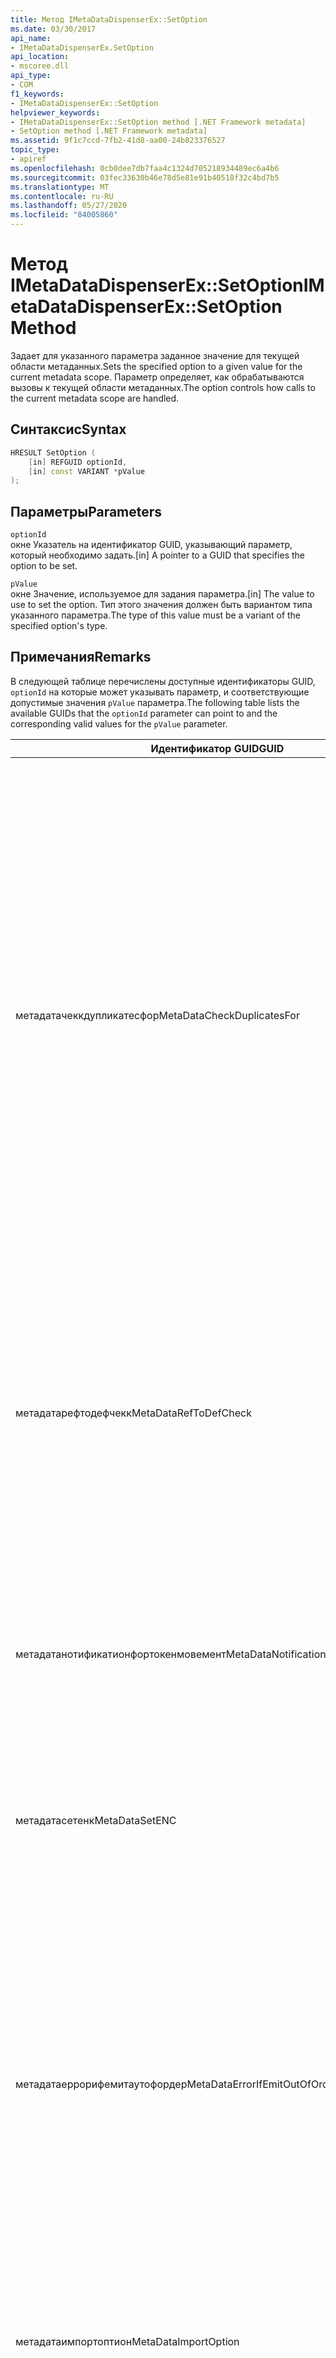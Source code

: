 ```yaml
---
title: Метод IMetaDataDispenserEx::SetOption
ms.date: 03/30/2017
api_name:
- IMetaDataDispenserEx.SetOption
api_location:
- mscoree.dll
api_type:
- COM
f1_keywords:
- IMetaDataDispenserEx::SetOption
helpviewer_keywords:
- IMetaDataDispenserEx::SetOption method [.NET Framework metadata]
- SetOption method [.NET Framework metadata]
ms.assetid: 9f1c7ccd-7fb2-41d8-aa00-24b823376527
topic_type:
- apiref
ms.openlocfilehash: 0cb0dee7db7faa4c1324d705218934489ec6a4b6
ms.sourcegitcommit: 03fec33630b46e78d5e81e91b40518f32c4bd7b5
ms.translationtype: MT
ms.contentlocale: ru-RU
ms.lasthandoff: 05/27/2020
ms.locfileid: "84005860"
---
```

# <a name="imetadatadispenserexsetoption-method"></a><span data-ttu-id="da687-102">Метод IMetaDataDispenserEx::SetOption</span><span class="sxs-lookup"><span data-stu-id="da687-102">IMetaDataDispenserEx::SetOption Method</span></span>
<span data-ttu-id="da687-103">Задает для указанного параметра заданное значение для текущей области метаданных.</span><span class="sxs-lookup"><span data-stu-id="da687-103">Sets the specified option to a given value for the current metadata scope.</span></span> <span data-ttu-id="da687-104">Параметр определяет, как обрабатываются вызовы к текущей области метаданных.</span><span class="sxs-lookup"><span data-stu-id="da687-104">The option controls how calls to the current metadata scope are handled.</span></span>  
  
## <a name="syntax"></a><span data-ttu-id="da687-105">Синтаксис</span><span class="sxs-lookup"><span data-stu-id="da687-105">Syntax</span></span>  
  
```cpp  
HRESULT SetOption (  
    [in] REFGUID optionId,
    [in] const VARIANT *pValue  
);  
```  
  
## <a name="parameters"></a><span data-ttu-id="da687-106">Параметры</span><span class="sxs-lookup"><span data-stu-id="da687-106">Parameters</span></span>  
 `optionId`  
 <span data-ttu-id="da687-107">окне Указатель на идентификатор GUID, указывающий параметр, который необходимо задать.</span><span class="sxs-lookup"><span data-stu-id="da687-107">[in] A pointer to a GUID that specifies the option to be set.</span></span>  
  
 `pValue`  
 <span data-ttu-id="da687-108">окне Значение, используемое для задания параметра.</span><span class="sxs-lookup"><span data-stu-id="da687-108">[in] The value to use to set the option.</span></span> <span data-ttu-id="da687-109">Тип этого значения должен быть вариантом типа указанного параметра.</span><span class="sxs-lookup"><span data-stu-id="da687-109">The type of this value must be a variant of the specified option's type.</span></span>  
  
## <a name="remarks"></a><span data-ttu-id="da687-110">Примечания</span><span class="sxs-lookup"><span data-stu-id="da687-110">Remarks</span></span>  
 <span data-ttu-id="da687-111">В следующей таблице перечислены доступные идентификаторы GUID, `optionId` на которые может указывать параметр, и соответствующие допустимые значения `pValue` параметра.</span><span class="sxs-lookup"><span data-stu-id="da687-111">The following table lists the available GUIDs that the `optionId` parameter can point to and the corresponding valid values for the `pValue` parameter.</span></span>  
  
|<span data-ttu-id="da687-112">Идентификатор GUID</span><span class="sxs-lookup"><span data-stu-id="da687-112">GUID</span></span>|<span data-ttu-id="da687-113">Описание</span><span class="sxs-lookup"><span data-stu-id="da687-113">Description</span></span>|<span data-ttu-id="da687-114">`pValue`Параметр</span><span class="sxs-lookup"><span data-stu-id="da687-114">`pValue` Parameter</span></span>|  
|----------|-----------------|------------------------|  
|<span data-ttu-id="da687-115">метадатачеккдупликатесфор</span><span class="sxs-lookup"><span data-stu-id="da687-115">MetaDataCheckDuplicatesFor</span></span>|<span data-ttu-id="da687-116">Определяет, какие элементы проверяются на наличие дубликатов.</span><span class="sxs-lookup"><span data-stu-id="da687-116">Controls which items are checked for duplicates.</span></span> <span data-ttu-id="da687-117">Каждый раз при вызове метода [IMetaDataEmit](../../../../docs/framework/unmanaged-api/metadata/imetadataemit-interface.md) , который создает новый элемент, можно попросить метод проверить, существует ли уже данный элемент в текущей области.</span><span class="sxs-lookup"><span data-stu-id="da687-117">Each time you call an [IMetaDataEmit](../../../../docs/framework/unmanaged-api/metadata/imetadataemit-interface.md) method that creates a new item, you can ask the method to check whether the item already exists in the current scope.</span></span> <span data-ttu-id="da687-118">Например, можно проверить наличие `mdMethodDef` элементов. в этом случае при вызове [IMetaDataEmit::D ефинемесод](../../../../docs/framework/unmanaged-api/metadata/imetadataemit-definemethod-method.md)будет проверять, не существует ли этот метод в текущей области.</span><span class="sxs-lookup"><span data-stu-id="da687-118">For example, you can check for the existence of `mdMethodDef` items; in this case, when you call [IMetaDataEmit::DefineMethod](../../../../docs/framework/unmanaged-api/metadata/imetadataemit-definemethod-method.md), it will check that the method does not already exist in the current scope.</span></span> <span data-ttu-id="da687-119">Эта проверка использует ключ, однозначно определяющий данный метод: родительский тип, имя и сигнатура.</span><span class="sxs-lookup"><span data-stu-id="da687-119">This check uses the key that uniquely identifies a given method: parent type, name, and signature.</span></span>|<span data-ttu-id="da687-120">Параметр должен быть разновидностью типа UI4 и должен содержать сочетание значений перечисления [корчеккдупликатесфор](corcheckduplicatesfor-enumeration.md) .</span><span class="sxs-lookup"><span data-stu-id="da687-120">Must be a variant of type UI4, and must contain a combination of the values of the [CorCheckDuplicatesFor](corcheckduplicatesfor-enumeration.md) enumeration.</span></span>|  
|<span data-ttu-id="da687-121">метадатарефтодефчекк</span><span class="sxs-lookup"><span data-stu-id="da687-121">MetaDataRefToDefCheck</span></span>|<span data-ttu-id="da687-122">Определяет, какие элементы, на которые имеются ссылки, преобразуются в определения.</span><span class="sxs-lookup"><span data-stu-id="da687-122">Controls which referenced items are converted to definitions.</span></span> <span data-ttu-id="da687-123">По умолчанию ядро метаданных оптимизирует код путем преобразования упоминаемого элемента в его определение, если элемент, на который указывает ссылка, фактически определен в текущей области.</span><span class="sxs-lookup"><span data-stu-id="da687-123">By default, the metadata engine will optimize the code by converting a referenced item to its definition if the referenced item is actually defined in the current scope.</span></span>|<span data-ttu-id="da687-124">Параметр должен быть разновидностью типа UI4 и должен содержать сочетание значений перечисления [коррефтодефчекк](correftodefcheck-enumeration.md) .</span><span class="sxs-lookup"><span data-stu-id="da687-124">Must be a variant of type UI4, and must contain a combination of the values of the [CorRefToDefCheck](correftodefcheck-enumeration.md) enumeration.</span></span>|  
|<span data-ttu-id="da687-125">метадатанотификатионфортокенмовемент</span><span class="sxs-lookup"><span data-stu-id="da687-125">MetaDataNotificationForTokenMovement</span></span>|<span data-ttu-id="da687-126">Определяет, какие повторное сопоставления токенов происходят при слиянии метаданных, создают обратные вызовы.</span><span class="sxs-lookup"><span data-stu-id="da687-126">Controls which token remaps occurring during a metadata merge generate callbacks.</span></span> <span data-ttu-id="da687-127">Чтобы установить интерфейс [IMapToken](../../../../docs/framework/unmanaged-api/metadata/imaptoken-interface.md) , используйте метод [IMetaDataEmit:: сесандлер](../../../../docs/framework/unmanaged-api/metadata/imetadataemit-sethandler-method.md) .</span><span class="sxs-lookup"><span data-stu-id="da687-127">Use the [IMetaDataEmit::SetHandler](../../../../docs/framework/unmanaged-api/metadata/imetadataemit-sethandler-method.md) method to establish your [IMapToken](../../../../docs/framework/unmanaged-api/metadata/imaptoken-interface.md) interface.</span></span>|<span data-ttu-id="da687-128">Параметр должен быть разновидностью типа UI4 и должен содержать сочетание значений перечисления [корнотификатионфортокенмовемент](cornotificationfortokenmovement-enumeration.md) .</span><span class="sxs-lookup"><span data-stu-id="da687-128">Must be a variant of type UI4, and must contain a combination of the values of the [CorNotificationForTokenMovement](cornotificationfortokenmovement-enumeration.md) enumeration.</span></span>|  
|<span data-ttu-id="da687-129">метадатасетенк</span><span class="sxs-lookup"><span data-stu-id="da687-129">MetaDataSetENC</span></span>|<span data-ttu-id="da687-130">Управляет поведением функции "изменить и продолжить" (ENC).</span><span class="sxs-lookup"><span data-stu-id="da687-130">Controls the behavior of edit-and-continue (ENC).</span></span> <span data-ttu-id="da687-131">В каждый момент времени может быть задан только один режим работы.</span><span class="sxs-lookup"><span data-stu-id="da687-131">Only one mode of behavior can be set at a time.</span></span>|<span data-ttu-id="da687-132">Параметр должен быть разновидностью типа UI4 и должен содержать значение перечисления [CorSetENC](corsetenc-enumeration.md) .</span><span class="sxs-lookup"><span data-stu-id="da687-132">Must be a variant of type UI4, and must contain a value of the [CorSetENC](corsetenc-enumeration.md) enumeration.</span></span> <span data-ttu-id="da687-133">Значение не является битовой маской.</span><span class="sxs-lookup"><span data-stu-id="da687-133">The value is not a bitmask.</span></span>|  
|<span data-ttu-id="da687-134">метадатаеррорифемитаутофордер</span><span class="sxs-lookup"><span data-stu-id="da687-134">MetaDataErrorIfEmitOutOfOrder</span></span>|<span data-ttu-id="da687-135">Элементы управления, которые выдают ошибки, не являющиеся заказами, создают обратные вызовы.</span><span class="sxs-lookup"><span data-stu-id="da687-135">Controls which emitted-out-of-order errors generate callbacks.</span></span> <span data-ttu-id="da687-136">Неупорядоченное порождение метаданных неустранимым; Однако при порождении метаданных в порядке, который подходит для механизма метаданных, метаданные более компактны, и поэтому их можно будет более эффективно искать.</span><span class="sxs-lookup"><span data-stu-id="da687-136">Emitting metadata out of order is not fatal; however, if you emit metadata in an order that is favored by the metadata engine, the metadata is more compact and therefore can be more efficiently searched.</span></span> <span data-ttu-id="da687-137">Используйте `IMetaDataEmit::SetHandler` метод, чтобы установить интерфейс [IMetaDataError](../../../../docs/framework/unmanaged-api/metadata/imetadataerror-interface.md) .</span><span class="sxs-lookup"><span data-stu-id="da687-137">Use the `IMetaDataEmit::SetHandler` method to establish your [IMetaDataError](../../../../docs/framework/unmanaged-api/metadata/imetadataerror-interface.md) interface.</span></span>|<span data-ttu-id="da687-138">Параметр должен быть разновидностью типа UI4 и должен содержать сочетание значений перечисления [кореррорифемитаутофордер](corerrorifemitoutoforder-enumeration.md) .</span><span class="sxs-lookup"><span data-stu-id="da687-138">Must be a variant of type UI4, and must contain a combination of the values of the [CorErrorIfEmitOutOfOrder](corerrorifemitoutoforder-enumeration.md) enumeration.</span></span>|  
|<span data-ttu-id="da687-139">метадатаимпортоптион</span><span class="sxs-lookup"><span data-stu-id="da687-139">MetaDataImportOption</span></span>|<span data-ttu-id="da687-140">Определяет, какие виды элементов, удаленных во время ENC, извлекаются перечислителем.</span><span class="sxs-lookup"><span data-stu-id="da687-140">Controls which kinds of items that were deleted during an ENC are retrieved by an enumerator.</span></span>|<span data-ttu-id="da687-141">Параметр должен быть разновидностью типа UI4 и должен содержать сочетание значений перечисления [перечисления коримпортоптионс](corimportoptions-enumeration.md) .</span><span class="sxs-lookup"><span data-stu-id="da687-141">Must be a variant of type UI4, and must contain a combination of the values of the [CorImportOptions Enumeration](corimportoptions-enumeration.md) enumeration.</span></span>|  
|<span data-ttu-id="da687-142">метадатасреадсафетйоптионс</span><span class="sxs-lookup"><span data-stu-id="da687-142">MetaDataThreadSafetyOptions</span></span>|<span data-ttu-id="da687-143">Определяет, получает ли механизм метаданных блокировки потоков чтения/записи, тем самым обеспечивая потокобезопасность.</span><span class="sxs-lookup"><span data-stu-id="da687-143">Controls whether the metadata engine obtains reader/writer locks, thereby ensuring thread safety.</span></span> <span data-ttu-id="da687-144">По умолчанию механизм предполагает, что доступ осуществляется с помощью однопотокового вызова, поэтому блокировки не получаются.</span><span class="sxs-lookup"><span data-stu-id="da687-144">By default, the engine assumes that access is single-threaded by the caller, so no locks are obtained.</span></span> <span data-ttu-id="da687-145">Клиенты отвечают за поддержание правильной синхронизации потоков при использовании API метаданных.</span><span class="sxs-lookup"><span data-stu-id="da687-145">Clients are responsible for maintaining proper thread synchronization when using the metadata API.</span></span>|<span data-ttu-id="da687-146">Параметр должен быть разновидностью типа UI4 и должен содержать значение перечисления [CorThreadSafetyOptions](corthreadsafetyoptions-enumeration.md) .</span><span class="sxs-lookup"><span data-stu-id="da687-146">Must be a variant of type UI4, and must contain a value of the [CorThreadSafetyOptions](corthreadsafetyoptions-enumeration.md) enumeration.</span></span> <span data-ttu-id="da687-147">Значение не является битовой маской.</span><span class="sxs-lookup"><span data-stu-id="da687-147">The value is not a bitmask.</span></span>|  
|<span data-ttu-id="da687-148">метадатаженератетцеадаптерс</span><span class="sxs-lookup"><span data-stu-id="da687-148">MetaDataGenerateTCEAdapters</span></span>|<span data-ttu-id="da687-149">Определяет, должен ли импортер библиотеки типов создавать адаптеры тесно связанных событий (обработки TCE) для контейнеров точек подключения COM.</span><span class="sxs-lookup"><span data-stu-id="da687-149">Controls whether the type library importer should generate the tightly coupled event (TCE) adapters for COM connection point containers.</span></span>|<span data-ttu-id="da687-150">Должен быть разновидностью типа BOOL.</span><span class="sxs-lookup"><span data-stu-id="da687-150">Must be a variant of type BOOL.</span></span> <span data-ttu-id="da687-151">Если параметр `pValue` имеет значение `true` , программа импорта библиотек типов создает адаптеры обработки TCE.</span><span class="sxs-lookup"><span data-stu-id="da687-151">If `pValue` is set to `true`, the type library importer generates the TCE adapters.</span></span>|  
|<span data-ttu-id="da687-152">метадататипелибимпортнамеспаце</span><span class="sxs-lookup"><span data-stu-id="da687-152">MetaDataTypeLibImportNamespace</span></span>|<span data-ttu-id="da687-153">Задает пространство имен, отличное от используемого по умолчанию, для импортируемой библиотеки типов.</span><span class="sxs-lookup"><span data-stu-id="da687-153">Specifies a non-default namespace for the type library that is being imported.</span></span>|<span data-ttu-id="da687-154">Значение должно быть либо значением NULL, либо вариантом типа BSTR.</span><span class="sxs-lookup"><span data-stu-id="da687-154">Must be either a null value or a variant of type BSTR.</span></span> <span data-ttu-id="da687-155">Если параметр `pValue` имеет значение null, текущее пространство имен устанавливается в NULL. в противном случае текущим пространством имен присваивается строка, которая хранится в ТИПЕ BSTR типа Variant.</span><span class="sxs-lookup"><span data-stu-id="da687-155">If `pValue` is a null value, the current namespace is set to null; otherwise, the current namespace is set to the string that is held in the variant's BSTR type.</span></span>|  
|<span data-ttu-id="da687-156">метадаталинкероптионс</span><span class="sxs-lookup"><span data-stu-id="da687-156">MetaDataLinkerOptions</span></span>|<span data-ttu-id="da687-157">Определяет, должен ли компоновщик создавать сборку или файл модуля .NET Framework.</span><span class="sxs-lookup"><span data-stu-id="da687-157">Controls whether the linker should generate an assembly or a .NET Framework module file.</span></span>|<span data-ttu-id="da687-158">Параметр должен быть разновидностью типа UI4 и должен содержать сочетание значений перечисления [CorLinkerOptions](corlinkeroptions-enumeration.md) .</span><span class="sxs-lookup"><span data-stu-id="da687-158">Must be a variant of type UI4, and must contain a combination of the values of the [CorLinkerOptions](corlinkeroptions-enumeration.md) enumeration.</span></span>|  
|<span data-ttu-id="da687-159">метадатарунтимеверсион</span><span class="sxs-lookup"><span data-stu-id="da687-159">MetaDataRuntimeVersion</span></span>|<span data-ttu-id="da687-160">Указывает версию среды CLR, для которой построен этот образ.</span><span class="sxs-lookup"><span data-stu-id="da687-160">Specifies the version of the common language runtime against which this image was built.</span></span> <span data-ttu-id="da687-161">Версия хранится в виде строки, например "v 1.0.3705".</span><span class="sxs-lookup"><span data-stu-id="da687-161">The version is stored as a string, such as "v1.0.3705".</span></span>|<span data-ttu-id="da687-162">Должно быть задано значение null, VT_EMPTY значение или вариант типа BSTR.</span><span class="sxs-lookup"><span data-stu-id="da687-162">Must be a null value, a VT_EMPTY value, or a variant of type BSTR.</span></span> <span data-ttu-id="da687-163">Если `pValue` параметр имеет значение null, для версии среды выполнения задано значение null.</span><span class="sxs-lookup"><span data-stu-id="da687-163">If `pValue` is null, the runtime version is set to null.</span></span> <span data-ttu-id="da687-164">Если `pValue` имеет значение VT_EMPTY, то для версии задается значения по умолчанию, которое извлекается из версии библиотеки Mscorwks. dll, в которой работает код метаданных.</span><span class="sxs-lookup"><span data-stu-id="da687-164">If `pValue` is VT_EMPTY, the version is set to a default value, which is drawn from the version of Mscorwks.dll within which the metadata code is running.</span></span> <span data-ttu-id="da687-165">В противном случае версия среды выполнения задается как строка, которая хранится в типе BSTR типа Variant.</span><span class="sxs-lookup"><span data-stu-id="da687-165">Otherwise, the runtime version is set to the string that is held in the variant's BSTR type.</span></span>|  
|<span data-ttu-id="da687-166">метадатамержероптионс</span><span class="sxs-lookup"><span data-stu-id="da687-166">MetaDataMergerOptions</span></span>|<span data-ttu-id="da687-167">Задает параметры для слияния метаданных.</span><span class="sxs-lookup"><span data-stu-id="da687-167">Specifies options for merging metadata.</span></span>|<span data-ttu-id="da687-168">Параметр должен быть разновидностью типа UI4 и должен содержать сочетание значений `MergeFlags` перечисления, описанное в файле корхдр. h.</span><span class="sxs-lookup"><span data-stu-id="da687-168">Must be a variant of type UI4, and must contain a combination of the values of the `MergeFlags` enumeration, which is described in the CorHdr.h file.</span></span>|  
|<span data-ttu-id="da687-169">метадатапресервелокалрефс</span><span class="sxs-lookup"><span data-stu-id="da687-169">MetaDataPreserveLocalRefs</span></span>|<span data-ttu-id="da687-170">Отключает оптимизацию локальных ссылок в определениях.</span><span class="sxs-lookup"><span data-stu-id="da687-170">Disables optimizing local references into definitions.</span></span>|<span data-ttu-id="da687-171">Должен содержать сочетание значений перечисления [корлокалрефпресерватион](corlocalrefpreservation-enumeration.md) .</span><span class="sxs-lookup"><span data-stu-id="da687-171">Must contain a combination of the values of the [CorLocalRefPreservation](corlocalrefpreservation-enumeration.md) enumeration.</span></span>|  
  
## <a name="requirements"></a><span data-ttu-id="da687-172">Требования</span><span class="sxs-lookup"><span data-stu-id="da687-172">Requirements</span></span>  
 <span data-ttu-id="da687-173">**Платформа:** См. раздел [требования к системе](../../get-started/system-requirements.md).</span><span class="sxs-lookup"><span data-stu-id="da687-173">**Platform:** See [System Requirements](../../get-started/system-requirements.md).</span></span>  
  
 <span data-ttu-id="da687-174">**Заголовок:** COR. h</span><span class="sxs-lookup"><span data-stu-id="da687-174">**Header:** Cor.h</span></span>  
  
 <span data-ttu-id="da687-175">**Библиотека:** Используется в качестве ресурса в MsCorEE. dll</span><span class="sxs-lookup"><span data-stu-id="da687-175">**Library:** Used as a resource in MsCorEE.dll</span></span>  
  
 <span data-ttu-id="da687-176">**.NET Framework версии:**[!INCLUDE[net_current_v10plus](../../../../includes/net-current-v10plus-md.md)]</span><span class="sxs-lookup"><span data-stu-id="da687-176">**.NET Framework Versions:** [!INCLUDE[net_current_v10plus](../../../../includes/net-current-v10plus-md.md)]</span></span>  
  
## <a name="see-also"></a><span data-ttu-id="da687-177">См. также статью</span><span class="sxs-lookup"><span data-stu-id="da687-177">See also</span></span>

- [<span data-ttu-id="da687-178">Интерфейс IMetaDataDispenserEx</span><span class="sxs-lookup"><span data-stu-id="da687-178">IMetaDataDispenserEx Interface</span></span>](imetadatadispenserex-interface.md)
- [<span data-ttu-id="da687-179">Интерфейс IMetaDataDispenser</span><span class="sxs-lookup"><span data-stu-id="da687-179">IMetaDataDispenser Interface</span></span>](imetadatadispenser-interface.md)

